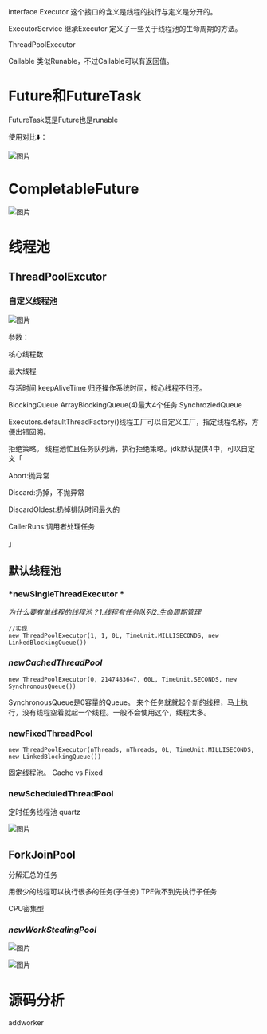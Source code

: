 interface Executor  这个接口的含义是线程的执行与定义是分开的。

ExecutorService 继承Executor 定义了一些关于线程池的生命周期的方法。

ThreadPoolExecutor 

Callable 类似Runable，不过Callable可以有返回值。

# Future和FutureTask

FutureTask既是Future也是runable

使用对比⬇️：

![图片](https://uploader.shimo.im/f/KTGAT0Fl4QIsRzKe.png!thumbnail)


# CompletableFuture

![图片](https://uploader.shimo.im/f/CEHh5yw1qI0nXR22.png!thumbnail)



# 线程池

## ThreadPoolExcutor

### 自定义线程池

![图片](https://uploader.shimo.im/f/NfwjgNs8t5kzLC4k.png!thumbnail)

参数：

核心线程数

最大线程

存活时间 keepAliveTime  归还操作系统时间，核心线程不归还。

BlockingQueue  ArrayBlockingQueue(4)最大4个任务 SynchroziedQueue 

Executors.defaultThreadFactory()线程工厂可以自定义工厂，指定线程名称，方便出错回溯。

拒绝策略。 线程池忙且任务队列满，执行拒绝策略。jdk默认提供4中，可以自定义「

Abort:抛异常

Discard:扔掉，不抛异常

DiscardOldest:扔掉排队时间最久的

CallerRuns:调用者处理任务

」

## 默认线程池

### *newSingleThreadExecutor *

*为什么要有单线程的线程池？1.线程有任务队列2.生命周期管理*

```
//实现
new ThreadPoolExecutor(1, 1, 0L, TimeUnit.MILLISECONDS, new LinkedBlockingQueue())
```
### *newCachedThreadPool*

```
new ThreadPoolExecutor(0, 2147483647, 60L, TimeUnit.SECONDS, new SynchronousQueue())
```
SynchronousQueue是0容量的Queue。
来个任务就就起个新的线程，马上执行，没有线程空着就起一个线程。一般不会使用这个，线程太多。

### newFixedThreadPool

```
new ThreadPoolExecutor(nThreads, nThreads, 0L, TimeUnit.MILLISECONDS, new LinkedBlockingQueue())
```
固定线程池。
Cache vs Fixed

### newScheduledThreadPool

定时任务线程池 quartz

![图片](https://uploader.shimo.im/f/S1hfKLr5pGkYbXfN.png!thumbnail)

## ForkJoinPool

分解汇总的任务

用很少的线程可以执行很多的任务(子任务) TPE做不到先执行子任务

CPU密集型

### *newWorkStealingPool*

![图片](https://uploader.shimo.im/f/Wsi4c7805NQ7GFdD.png!thumbnail)







![图片](https://uploader.shimo.im/f/wtgkzqQKgIMTfcRw.png!thumbnail)

# 源码分析

addworker

